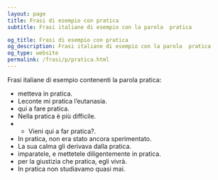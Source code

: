 ```yaml
---
layout: page
title: Frasi di esempio con pratica 
subtitle: Frasi italiane di esempio con la parola  pratica

og_title: Frasi di esempio con pratica 
og_description: Frasi italiane di esempio con la parola  pratica
og_type: website
permalink: /frasi/p/pratica.html
---
```


Frasi italiane di esempio contenenti la parola pratica:


- metteva in pratica.
- Leconte mi pratica l’eutanasia.
- qui a fare pratica.
- Nella pratica è più difficile.
- - Vieni qui a far pratica?.
- In pratica, non era stato ancora sperimentato.
- La sua calma gli derivava dalla pratica.
- imparatele, e mettetele diligentemente in pratica.
- per la giustizia che pratica, egli vivrà.
- In pratica non studiavamo quasi mai.
